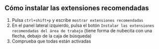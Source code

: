 ## Cómo instalar las extensiones recomendadas

1. Pulsa ``ctrl+shift+p`` y escribe ``mostrar extensiones recomendadas``
2. En el panel lateral izquierdo, pulsa el botón ``Instalar las extensiones
recomendadas del área de trabajo`` (tiene forma de nubecita con una flecha,
debajo de la caja de búsqueda)
3. Comprueba que todas están activadas
